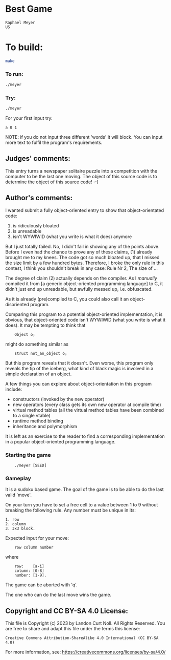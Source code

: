 # Best Game

    Raphael Meyer
    US

# To build:

```sh
make
```

### To run:

```sh
./meyer
```

### Try:

```sh
./meyer
```

For your first input try:

```
a 0 1
```

NOTE: if you do not input three different 'words' it will block. You can input
more text to fulfil the program's requirements.

## Judges' comments:

This entry turns a newspaper solitaire puzzle into a competition
with the computer to be the last one moving.  The object of this
source code is to determine the object of this source code!  :-)

## Author's comments:

I wanted submit a fully object-oriented entry to show that
object-orientated code:

  1. is ridiculously bloated
  2. is unreadable
  3. isn't WYWIWID (what you write is what it does) anymore

But I just totally failed. No, I didn't fail in showing any of
the points above. Before I even had the chance to prove any of
these claims, (1) already brought me to my knees. The code got
so much bloated up, that I missed the size limit by a few hundred
bytes. Therefore, I broke the only rule in this contest, I think
you shouldn't break in any case: Rule Nr 2, The size of ...

The degree of claim (2) actually depends on the compiler. As I
_manually_ compiled it from [a generic object-oriented programming
language] to C, it didn't just end up unreadable, but awfully
messed up, i.e. obfuscated.

As it is already (pre)compiled to C, you could also call it an object-
disoriented program.

Comparing this program to a potential object-oriented implementation,
it is obvious, that object-oriented code isn't WYWIWID (what
you write is what it does). It may be tempting to think that

        Object o;

might do something similar as

        struct not_an_object o;

But this program reveals that it doesn't. Even worse, this program only
reveals the tip of the iceberg, what kind of black magic is involved in
a simple declaration of an object.

A few things you can explore about object-orientation in this program
include:

  - constructors (invoked by the new operator)
  - new operators (every class gets its own new operator at compile time)
  - virtual method tables
    (all the virtual method tables have been combined to a single vtable)
  - runtime method binding
  - inheritance and polymorphism

It is left as an exercise to the reader to find a corresponding
implementation in a popular object-oriented programming language.

### Starting the game

        ./meyer [SEED]

### Gameplay

It is a sudoku based game. The goal of the game is to be able
to do the last valid 'move'.

On your turn you have to set a free cell to a value between 1 to 9 without
breaking the following rule. Any number must be unique in its:

    1. row
    2. column
    3. 3x3 block.

Expected input for your move:

        row column number

where

        row:    [a-i]
        column: [0-8]
        number: [1-9].

The game can be aborted with 'q'.

The one who can do the last move wins the game.

## Copyright and CC BY-SA 4.0 License:

This file is Copyright (c) 2023 by Landon Curt Noll.  All Rights Reserved.
You are free to share and adapt this file under the terms this license:

    Creative Commons Attribution-ShareAlike 4.0 International (CC BY-SA 4.0)

For more information, see: https://creativecommons.org/licenses/by-sa/4.0/
